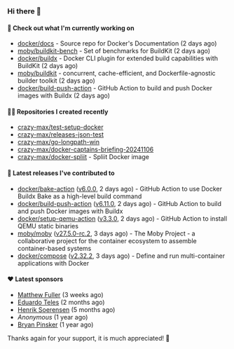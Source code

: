 ### Hi there 👋

#### 👷 Check out what I'm currently working on

- [docker/docs](https://github.com/docker/docs) - Source repo for Docker&#39;s Documentation (2 days ago)
- [moby/buildkit-bench](https://github.com/moby/buildkit-bench) - Set of benchmarks for BuildKit (2 days ago)
- [docker/buildx](https://github.com/docker/buildx) - Docker CLI plugin for extended build capabilities with BuildKit (2 days ago)
- [moby/buildkit](https://github.com/moby/buildkit) - concurrent, cache-efficient, and Dockerfile-agnostic builder toolkit (2 days ago)
- [docker/build-push-action](https://github.com/docker/build-push-action) - GitHub Action to build and push Docker images with Buildx (2 days ago)

#### 👨‍💻 Repositories I created recently

- [crazy-max/test-setup-docker](https://github.com/crazy-max/test-setup-docker)
- [crazy-max/releases-json-test](https://github.com/crazy-max/releases-json-test)
- [crazy-max/go-longpath-win](https://github.com/crazy-max/go-longpath-win)
- [crazy-max/docker-captains-briefing-20241106](https://github.com/crazy-max/docker-captains-briefing-20241106)
- [crazy-max/docker-spliit](https://github.com/crazy-max/docker-spliit) - Spliit Docker image

#### 🚀 Latest releases I've contributed to

- [docker/bake-action](https://github.com/docker/bake-action) ([v6.0.0](https://github.com/docker/bake-action/releases/tag/v6.0.0), 2 days ago) - GitHub Action to use Docker Buildx Bake as a high-level build command
- [docker/build-push-action](https://github.com/docker/build-push-action) ([v6.11.0](https://github.com/docker/build-push-action/releases/tag/v6.11.0), 2 days ago) - GitHub Action to build and push Docker images with Buildx
- [docker/setup-qemu-action](https://github.com/docker/setup-qemu-action) ([v3.3.0](https://github.com/docker/setup-qemu-action/releases/tag/v3.3.0), 2 days ago) - GitHub Action to install QEMU static binaries
- [moby/moby](https://github.com/moby/moby) ([v27.5.0-rc.2](https://github.com/moby/moby/releases/tag/v27.5.0-rc.2), 3 days ago) - The Moby Project - a collaborative project for the container ecosystem to assemble container-based systems
- [docker/compose](https://github.com/docker/compose) ([v2.32.2](https://github.com/docker/compose/releases/tag/v2.32.2), 3 days ago) - Define and run multi-container applications with Docker

#### ❤️ Latest sponsors
- [Matthew Fuller](https://github.com/mathematics333) (3 weeks ago)
- [Eduardo Teles](https://github.com/eduardoteles17) (2 months ago)
- [Henrik Soerensen](https://github.com/hsoerensen) (5 months ago)
- _Anonymous_ (1 year ago)
- [Bryan Pinsker](https://github.com/BryanPinsker) (1 year ago)

Thanks again for your support, it is much appreciated! 🙏
